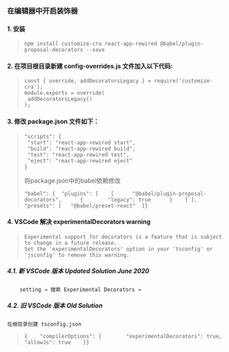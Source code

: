 ### 在编辑器中开启装饰器

#### 1. 安装

> ```
> npm install customize-cra react-app-rewired @babel/plugin-proposal-decorators --save
> ```

#### 2. 在项目根目录新建 config-overrides.js 文件加入以下代码:

> ```
> const { override, addDecoratorsLegacy } = require('customize-cra');
> module.exports = override(
>  addDecoratorsLegacy()
> );
> ```

#### 3. 修改 package.json 文件如下：

> ```
> "scripts": {
>  "start": "react-app-rewired start",
>  "build": "react-app-rewired build",
>  "test": "react-app-rewired test",
>  "eject": "react-app-rewired eject"
> }
> ```
>
> 将package.json中的babel依赖修改
>
> ```
> "babel": {  "plugins": [    [      "@babel/plugin-proposal-decorators",      {        "legacy": true      }    ] ], "presets": [   "@babel/preset-react"  ]}
> ```

#### 4. VSCode 解决 experimentalDecorators warning

> ```
> Experimental support for decorators is a feature that is subject to change in a future release. 
> Set the 'experimentalDecorators' option in your 'tsconfig' or 'jsconfig' to remove this warning.
> ```

##### 4.1. 新 VSCode 版本 Updated Solution June 2020

```
    setting → 搜索 Experimental Decorators → 
```



##### 4.2. 旧 VSCode 版本 Old Solution

```
在根目录创建 tsconfig.json
```

> ```
> {    "compilerOptions": {        "experimentalDecorators": true,        "allowJs": true    }}
> ```

### 